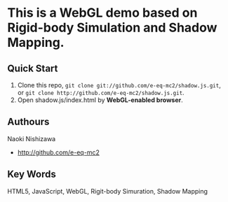 This is a **WebGL** demo based on **Rigid-body Simulation** and **Shadow Mapping**.  
========

Quick Start
--------
1. Clone this repo, `git clone git://github.com/e-eq-mc2/shadow.js.git`, or `git clone http://github.com/e-eq-mc2/shadow.js.git`.
2. Open shadow.js/index.html by **WebGL-enabled browser**.

Authours
--------
Naoki Nishizawa
* <http://github.com/e-eq-mc2>

Key Words
--------
HTML5, JavaScript, WebGL, Rigit-body Simuration, Shadow Mapping
